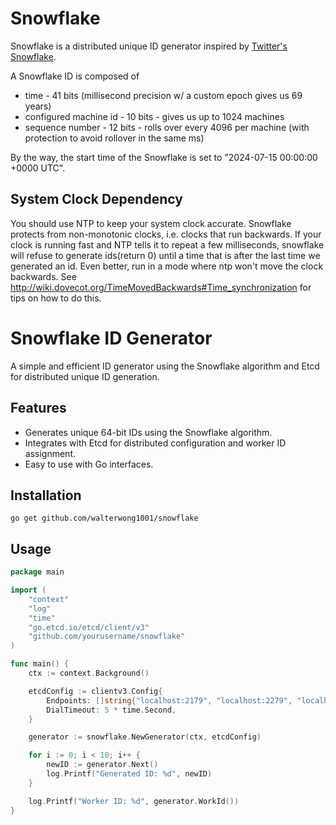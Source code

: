 # Snowflake

Snowflake is a distributed unique ID generator inspired by [Twitter's Snowflake](https://blog.twitter.com/2010/announcing-snowflake).

A Snowflake ID is composed of

* time - 41 bits (millisecond precision w/ a custom epoch gives us 69 years)
* configured machine id - 10 bits - gives us up to 1024 machines
* sequence number - 12 bits - rolls over every 4096 per machine (with protection to avoid rollover in the same ms)

By the way, the start time of the Snowflake is set to "2024-07-15 00:00:00 +0000 UTC".

## System Clock Dependency

You should use NTP to keep your system clock accurate.  Snowflake protects from non-monotonic clocks, i.e. clocks that run backwards.  If your clock is running fast and NTP tells it to repeat a few milliseconds, snowflake will refuse to generate ids(return 0) until a time that is after the last time we generated an id. Even better, run in a mode where ntp won't move the clock backwards. See http://wiki.dovecot.org/TimeMovedBackwards#Time_synchronization for tips on how to do this.

# Snowflake ID Generator

A simple and efficient ID generator using the Snowflake algorithm and Etcd for distributed unique ID generation.

## Features

- Generates unique 64-bit IDs using the Snowflake algorithm.
- Integrates with Etcd for distributed configuration and worker ID assignment.
- Easy to use with Go interfaces.

## Installation

```
go get github.com/walterwong1001/snowflake
```

## Usage
```go
package main

import (
	"context"
	"log"
	"time"
	"go.etcd.io/etcd/client/v3"
	"github.com/yourusername/snowflake"
)

func main() {
	ctx := context.Background()

	etcdConfig := clientv3.Config{
		Endpoints: []string{"localhost:2179", "localhost:2279", "localhost:2379",
		DialTimeout: 5 * time.Second,
	}

	generator := snowflake.NewGenerator(ctx, etcdConfig)

	for i := 0; i < 10; i++ {
		newID := generator.Next()
		log.Printf("Generated ID: %d", newID)
	}

	log.Printf("Worker ID: %d", generator.WorkId())
}

```



